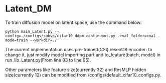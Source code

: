 # Latent_DM

To train diffusion model on latent space, use the command below:
```train
python main_Latent.py --config=./configs/subvp/cifar10_ddpm_continuous.py -eval_folder=eval -mode=train --workdir=./
```

The current implementation uses pre-trained(CSI) resent18 encoder: to change it,
just modify model importing part and to_feature(batch, model) in run_lib_Latent.py(From line 83 to line 95). 

Other parameters like feature size(currently 32) and ResMLP hidden size(currently 12) can be modified from
/configs/default_cifar10_configs.py.
